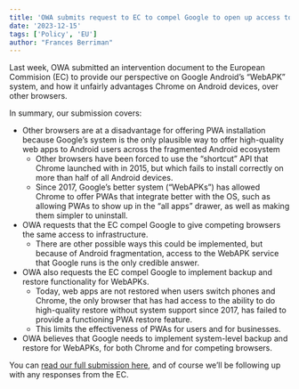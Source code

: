 ```yaml
---
title: 'OWA submits request to EC to compel Google to open up access to WebAPK'
date: '2023-12-15'
tags: ['Policy', 'EU']
author: "Frances Berriman"
---
```


Last week, OWA submitted an intervention document to the European Commision (EC) to provide our perspective on Google Android’s “WebAPK” system, and how it unfairly advantages Chrome on Android devices, over other browsers. 

In summary, our submission covers:

* Other browsers are at a disadvantage for offering PWA installation because Google’s system is the only plausible way to offer high-quality web apps to Android users across the fragmented Android ecosystem
  * Other browsers have been forced to use the “shortcut” API that Chrome launched with in 2015, but which fails to install correctly on more than half of all Android devices.
  * Since 2017, Google’s better system (“WebAPKs”) has allowed Chrome to offer PWAs that integrate better with the OS, such as allowing PWAs to show up in the “all apps” drawer, as well as making them simpler to uninstall.
* OWA requests that the EC compel Google to give competing browsers the same access to infrastructure.
  * There are other possible ways this could be implemented, but because of Android fragmentation, access to the WebAPK service that Google runs is the only credible answer.
* OWA also requests the EC compel Google to implement backup and restore functionality for WebAPKs.
  * Today, web apps are not restored when users switch phones and Chrome, the only browser that has had access to the ability to do high-quality restore without system support since 2017, has failed to provide a functioning PWA restore feature.
  * This limits the effectiveness of PWAs for users and for businesses.
* OWA believes that Google needs to implement system-level backup and restore for WebAPKs, for both Chrome and for competing browsers.

You can [read our full submission here](/files/OWA%20-%20DMA%20Interventions%20-%20Web%20App%20Install%20on%20Android%20-%20v1.0.pdf), and of course we’ll be following up with any responses from the EC.


